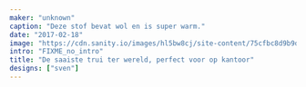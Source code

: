 ```yaml
---
maker: "unknown"
caption: "Deze stof bevat wol en is super warm."
date: "2017-02-18"
image: "https://cdn.sanity.io/images/hl5bw8cj/site-content/75cfbc8d9b9d3e7615b5a9a2fe71d290656a00f3-1080x720.jpg"
intro: "FIXME_no_intro"
title: "De saaiste trui ter wereld, perfect voor op kantoor"
designs: ["sven"]
---
```




